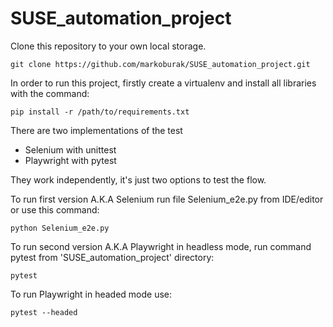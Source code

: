# SUSE_automation_project

Clone this repository to your own local storage.
```
git clone https://github.com/markoburak/SUSE_automation_project.git
```
In order to run this project, firstly create a virtualenv and install all libraries with the command:
```
pip install -r /path/to/requirements.txt
```
There are two implementations of the test
- Selenium with unittest
- Playwright with pytest

They work independently, it's just two options to test the flow.

To run first version A.K.A Selenium run file Selenium_e2e.py from IDE/editor or use this command:
```
python Selenium_e2e.py
```

To run second version A.K.A Playwright in headless mode, run command pytest from 'SUSE_automation_project' directory:
```
pytest
```
To run Playwright in headed mode use:
```
pytest --headed
```

